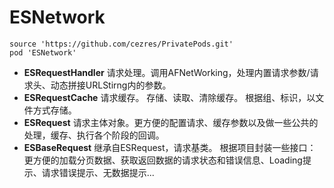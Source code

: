 # ESNetwork

```
source 'https://github.com/cezres/PrivatePods.git'
pod 'ESNetwork'
```


- **ESRequestHandler** 请求处理。调用AFNetWorking，处理内置请求参数/请求头、动态拼接URLStirng内的参数。 
- **ESRequestCache** 请求缓存。 存储、读取、清除缓存。 根据组、标识，以文件方式存储。 
- **ESRequest** 请求主体对象。更方便的配置请求、缓存参数以及做一些公共的处理，缓存、执行各个阶段的回调。 
- **ESBaseRequest** 继承自ESRequest，请求基类。 根据项目封装一些接口：更方便的加载分页数据、获取返回数据的请求状态和错误信息、Loading提示、请求错误提示、无数据提示...